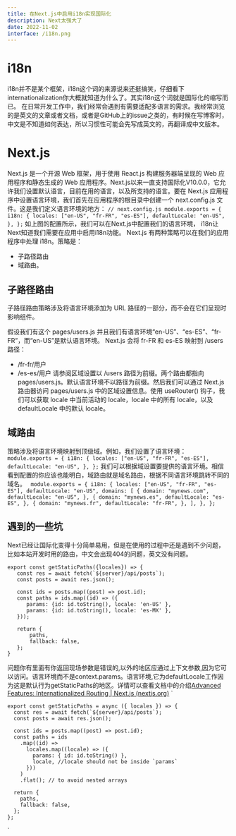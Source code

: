 ```yaml
---
title: 在Next.js中启用i18n实现国际化
description: Next太强大了
date: 2022-11-02
interface: /i18n.png
---
```


# i18n
i18n并不是某个框架，i18n这个词的来源说来还挺搞笑，仔细看下internationalization你大概就知道为什么了。其实i18n这个词就是国际化的缩写而已。
在日常开发工作中，我们经常会遇到有需要适配多语言的需求。我经常浏览的是英文的文章或者文档，或者是GitHub上的issue之类的，有时候在写博客时，中文是不知道如何表达，所以习惯性可能会先写成英文的，再翻译成中文版本。
# Next.js
Next.js 是一个开源 Web 框架，用于使用 React.js 构建服务器端呈现的 Web 应用程序和静态生成的 Web 应用程序。Next.js以来一直支持国际化V10.0.0，它允许我们设置默认语言，目前在用的语言，以及所支持的语言。要在 Next.js 应用程序中设置语言环境，我们首先在应用程序的根目录中创建一个 next.config.js 文件。这是我们定义语言环境的地方：
`// next.config.js
module.exports = {
i18n: {
locales: ["en-US", "fr-FR", "es-ES"],
defaultLocale: "en-US",
},
};`
如上图的配置所示，我们可以在Next.js中配置我们的语言环境，
i18n让Next知道我们需要在应用中启用i18n功能。
Next.js 有两种策略可以在我们的应用程序中处理 i18n。策略是：
* 子路径路由
* 域路由。
## 子路径路由
子路径路由策略涉及将语言环境添加为 URL 路径的一部分，而不会在它们呈现时影响组件。

假设我们有这个 pages/users.js 并且我们有语言环境“en-US”、“es-ES”、“fr-FR”，而“en-US”是默认语言环境。
Next.js 会将 fr-FR 和 es-ES 映射到 /users 路径：
-   /fr-fr/用户
-   /es-es/用户 请参阅区域设置以 /users 路径为前缀。两个路由都指向 pages/users.js。默认语言环境不以路径为前缀。然后我们可以通过 Next.js 路由器访问 pages/users.js 中的区域设置信息。使用 useRouter() 钩子，我们可以获取 locale 中当前活动的 locale，locale 中的所有 locale，以及 defaultLocale 中的默认 locale。
## 域路由
策略涉及将语言环境映射到顶级域。例如，我们设置了语言环境：
`
module.exports = { i18n: { locales: ["en-US", "fr-FR", "es-ES"], defaultLocale: "en-US", }, };
`
我们可以根据域设置要提供的语言环境。相信看到配置的你应该也能明白，域路由就是域名路由，根据不同语言环境跳转不同的域名。
`
module.exports = {
  i18n: {
    locales: ["en-US", "fr-FR", "es-ES"],
    defaultLocale: "en-US",
    domains: [
      {
        domain: "mynews.com",
        defaultLocale: "en-US",
      },
      {
        domain: "mynews.es",
        defaultLocale: "es-ES",
      },
      {
        domain: "mynews.fr",
        defaultLocale: "fr-FR",
      },
    ],
  },
};`

## 遇到的一些坑
Next已经让国际化变得十分简单易用，但是在使用的过程中还是遇到不少问题，比如本站开发时用的路由，中文会出现404的问题，英文没有问题。
```
export const getStaticPaths({locales}) => {
   const res = await fetch(`${server}/api/posts`);
   const posts = await res.json();

   const ids = posts.map((post) => post.id);
   const paths = ids.map((id) => ({
      params: {id: id.toString(), locale: 'en-US' },
      params: {id: id.toString(), locale: 'es-MX' },
   }));

   return {
       paths,
       fallback: false,
   };
}
```
问题你有里面有你返回现场参数是错误的,以外的地区应通过上下文参数,因为它可以访问。语言环境而不是context.params。语言环境,它为defaultLocale工作因为这是默认行为getStaticPaths的地区。详情可以查看文档中的介绍[Advanced Features: Internationalized Routing | Next.js (nextjs.org)](https://nextjs.org/docs/advanced-features/i18n-routing#dynamic-routes-and-getstaticprops-pages)
`
```
export const getStaticPaths = async ({ locales }) => {
  const res = await fetch(`${server}/api/posts`);
  const posts = await res.json();

  const ids = posts.map((post) => post.id);
  const paths = ids
    .map((id) =>
      locales.map((locale) => ({
        params: { id: id.toString() },
        locale, //locale should not be inside `params`
      }))
    )
    .flat(); // to avoid nested arrays

  return {
    paths,
    fallback: false,
  };
};
```
`